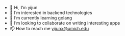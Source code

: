 - 👋 Hi, I’m yijun
- 👀 I’m interested in backend technologies
- 🌱 I’m currently learning golang
- 💞️ I’m looking to collaborate on writing interesting apps
- 📫 How to reach me yijunx@umich.edu

<!---
yijunx/yijunx is a ✨ special ✨ repository because its `README.md` (this file) appears on your GitHub profile.
You can click the Preview link to take a look at your changes.
--->

